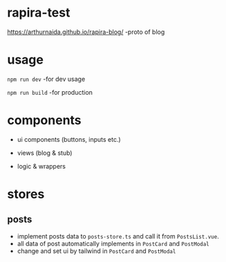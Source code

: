 # rapira-test
https://arthurnaida.github.io/rapira-blog/ -proto of blog
# usage
```npm run dev``` -for dev usage

```npm run build``` -for production
# components
- ui components (buttons, inputs etc.)

- views (blog & stub)

- logic & wrappers
# stores
## posts
- implement posts data to ```posts-store.ts``` and call it from ```PostsList.vue```.
- all data of post automatically implements in ```PostCard``` and ```PostModal```
- change and set ui by tailwind in ```PostCard``` and ```PostModal```

